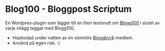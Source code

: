 # Blog100 - Bloggpost Scriptum 

En Wordpres-plugin som lägger till en liten textsnutt om [Blogg100](http://bisonblog.se/2014/02/blogg100-tredje-gangen-gillt) i slutet av varje inlägg taggat med Blogg100.

* Hopkodad under natten av en sömnlös [Bloggbyrå](http://bloggbyran.se)-medlem. 
* Använd på egen risk. :) 